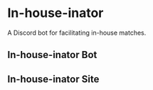 # In-house-inator

A Discord bot for facilitating in-house matches.

## In-house-inator Bot

## In-house-inator Site